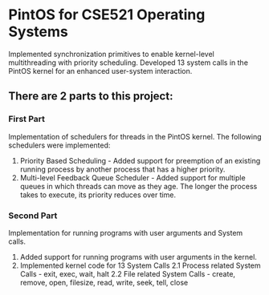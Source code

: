 # PintOS for CSE521 Operating Systems

<p>
Implemented synchronization primitives to enable kernel-level multithreading with priority scheduling. Developed 13 system calls in the PintOS kernel for an enhanced user-system interaction.
</p>

## There are 2 parts to this project: 

### First Part
Implementation of schedulers for threads in the PintOS kernel. The following schedulers were implemented: 
1. Priority Based Scheduling - Added support for preemption of an existing running process by another process that has a higher priority.
2. Multi-level Feedback Queue Scheduler - Added support for multiple queues in which threads can move as they age. The longer the process takes to execute, its priority reduces over time.


### Second Part
Implementation for running programs with user arguments and System calls. 
1. Added support for running programs with user arguments in the kernel. 
2. Implemented kernel code for 13 System Calls
  2.1 Process related System Calls - exit, exec, wait, halt
  2.2 File related System Calls - create, remove, open, filesize, read, write, seek, tell, close
